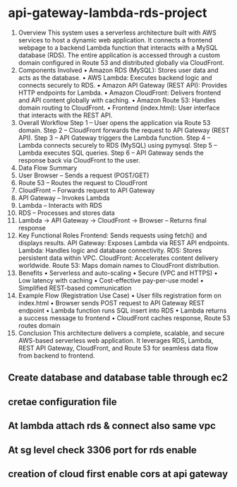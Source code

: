 # api-gateway-lambda-rds-project
1. Overview
This system uses a serverless architecture built with AWS services to host a dynamic web
application.
It connects a frontend webpage to a backend Lambda function that interacts with a MySQL
database (RDS).
The entire application is accessed through a custom domain configured in Route 53 and distributed
globally via CloudFront.
2. Components Involved
• Amazon RDS (MySQL): Stores user data and acts as the database.
• AWS Lambda: Executes backend logic and connects securely to RDS.
• Amazon API Gateway (REST API): Provides HTTP endpoints for Lambda.
• Amazon CloudFront: Delivers frontend and API content globally with caching.
• Amazon Route 53: Handles domain routing to CloudFront.
• Frontend (index.html): User interface that interacts with the REST API.
3. Overall Workflow
Step 1 – User opens the application via Route 53 domain.
Step 2 – CloudFront forwards the request to API Gateway (REST API).
Step 3 – API Gateway triggers the Lambda function.
Step 4 – Lambda connects securely to RDS (MySQL) using pymysql.
Step 5 – Lambda executes SQL queries.
Step 6 – API Gateway sends the response back via CloudFront to the user.
4. Data Flow Summary
1. User Browser – Sends a request (POST/GET)
2. Route 53 – Routes the request to CloudFront
3. CloudFront – Forwards request to API Gateway
4. API Gateway – Invokes Lambda
5. Lambda – Interacts with RDS
6. RDS – Processes and stores data
7. Lambda → API Gateway → CloudFront → Browser – Returns final response
5. Key Functional Roles
Frontend: Sends requests using fetch() and displays results.
API Gateway: Exposes Lambda via REST API endpoints.
Lambda: Handles  logic and database connectivity.
RDS: Stores persistent data within VPC.
CloudFront: Accelerates content delivery worldwide.
Route 53: Maps domain names to CloudFront distribution.
6. Benefits
• Serverless and auto-scaling
• Secure (VPC and HTTPS)
• Low latency with caching
• Cost-effective pay-per-use model
• Simplified REST-based communication
7. Example Flow (Registration Use Case)
• User fills registration form on index.html
• Browser sends POST request to API Gateway REST endpoint
• Lambda function runs SQL insert into RDS
• Lambda returns a success message to frontend
• CloudFront caches response, Route 53 routes domain
8. Conclusion
This architecture delivers a complete, scalable, and secure AWS-based serverless web application.
It leverages RDS, Lambda, REST API Gateway, CloudFront, and Route 53 for seamless data flow
from backend to frontend.



## Create database and database table through ec2
## cretae configuration file
## At lambda attach rds & connect also same vpc 
## At sg level check 3306 port for rds enable
## creation of cloud first enable cors at api gateway






